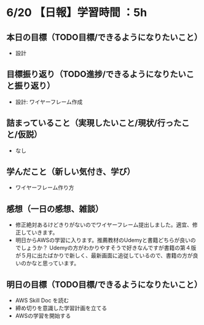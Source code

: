 # 6/20 【日報】学習時間 ：5h
## 本日の目標（TODO目標/できるようになりたいこと）
- 設計
## 目標振り返り（TODO進捗/できるようになりたいこと振り返り）
- 設計: ワイヤーフレーム作成
## 詰まっていること（実現したいこと/現状/行ったこと/仮説）
- なし
## 学んだこと（新しい気付き、学び）
- ワイヤーフレーム作り方
## 感想（一日の感想、雑談）
- 修正絶対あるけどきりがないのでワイヤーフレーム提出しました。適宜、修正していきます。
- 明日からAWSの学習に入ります。推薦教材のUdemyと書籍どちらが良いのでしょうか？
Udemyの方がわかりやすそうで好きなんですが書籍の第４版が５月に出たばかりで新しく、最新画面に追従しているので、書籍の方が良いのかなと思っています。
## 明日の目標（TODO目標/できるようになりたいこと）
- AWS Skill Doc を読む
- 締め切りを意識した学習計画を立てる
- AWSの学習を開始する
